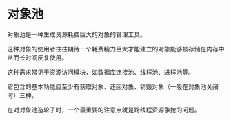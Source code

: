 # 对象池

对象池是一种生成资源耗费巨大的对象的管理工具。

这种对象的使用者往往期待一个耗费精力巨大才能建立的对象能够被存储在内存中从而长时间反复使用。

这种需求常见于资源访问模块，如数据库连接池、线程池、进程池等。

它包含的基本功能应至少有获取对象、还回对象、销毁对象（一般在对象池关闭时）三种。

在对对象池造轮子时，一个最重要的注意点就是跨线程资源争抢的问题。